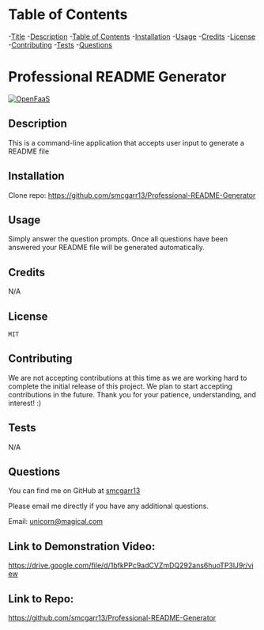 # Table of Contents

-[Title](#title)
-[Description](#description)
-[Table of Contents](#table-of-contents)
-[Installation](#installation)
-[Usage](#usage)
-[Credits](#credits)
-[License](#license)
-[Contributing](#contributing)
-[Tests](#tests)
-[Questions](#questions)


# Professional README Generator

  [![OpenFaaS](https://img.shields.io/badge/License-MIT-blue.svg)](https://www.openfaas.com)

  ## Description
  This is a command-line application that accepts user input to generate a README file

  ## Installation
  Clone repo: https://github.com/smcgarr13/Professional-README-Generator

  ## Usage
  Simply answer the question prompts.  Once all questions have been answered your README file will be generated automatically.

  ## Credits
  N/A

  ## License
    MIT

  ## Contributing
  We are not accepting contributions at this time as we are working hard to complete the initial release of this project. We plan to start accepting contributions in the future. Thank you for your patience, understanding, and interest! :)

  ## Tests
  N/A


## Questions

You can find me on GitHub at [smcgarr13](https://github.com/smcgarr13)

Please email me directly if you have any additional questions.

Email: unicorn@magical.com

## Link to Demonstration Video:
https://drive.google.com/file/d/1bfkPPc9adCVZmDQ292ans6huoTP3lJ9r/view

## Link to Repo:
https://github.com/smcgarr13/Professional-README-Generator